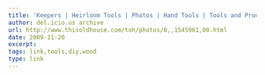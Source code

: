 ```yaml
---
title: 'Keepers | Heirloom Tools | Photos | Hand Tools | Tools and Products | This Old House'
author: del.icio.us archive
url: http://www.thisoldhouse.com/toh/photos/0,,1545961,00.html
date: 2009-11-20
excerpt: 
tags: link,tools,diy,wood
type: link
---
```

